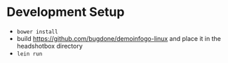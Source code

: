 # Development Setup

* ``bower install``
* build https://github.com/bugdone/demoinfogo-linux and place it in the headshotbox directory
* ``lein run``
